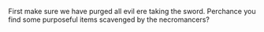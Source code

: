 First make sure we have purged all evil ere taking the sword. Perchance you find some purposeful items scavenged by the necromancers?
